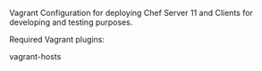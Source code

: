 Vagrant Configuration for deploying Chef Server 11 and Clients for developing and testing purposes.

Required Vagrant plugins:

vagrant-hosts

